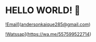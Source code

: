 # HELLO WORLD! 👋


[!Email](https://img.shields.io/badge/Gmail-D14836?style=for-the-badge&logo=gmail&logoColor=white)](andersonkaique285@gmail.com)

[!Watssap](https://img.shields.io/badge/WhatsApp-25D366?style=for-the-badge&logo=whatsapp&logoColor=white)](https://wa.me/557599522714)
